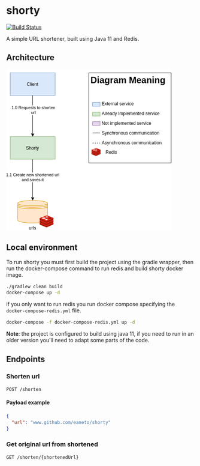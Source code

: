 # shorty

[![Build Status](https://travis-ci.com/eaneto/shorty.svg?branch=master)](https://travis-ci.com/eaneto/shorty)

A simple URL shortener, built using Java 11 and Redis.

## Architecture

![Architecture](./docs/Architecture.png)

## Local environment

To run shorty you must first build the project using the gradle
wrapper, then run the docker-compose command to run redis and build
shorty docker image.

```bash
./gradlew clean build
docker-compose up -d
```

if you only want to run redis you run docker compose specifying the
`docker-compose-redis.yml` file.

```bash
docker-compose -f docker-compose-redis.yml up -d
```

**Note**: the project is configured to build using java 11, if you
need to run in an older version you'll need to adapt some parts of the code.

## Endpoints

### Shorten url

```
POST /shorten
```

#### Payload example

```json
{
  "url": "www.github.com/eaneto/shorty"
}
```

### Get original url from shortened
```
GET /shorten/{shortenedUrl}
```
